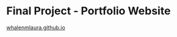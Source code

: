 # Final Project - Portfolio Website

[whalenmlaura.github.io](https://htmlpreview.github.io/?https://github.com/whalenmlaura/whalenmlaura.github.io/blob/master/index.html)

